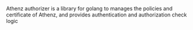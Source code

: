 Athenz authorizer is a library for golang to manages the policies and certificate of Athenz, and provides authentication and authorization check logic
